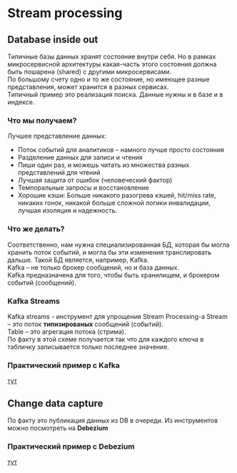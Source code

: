 # Stream processing

## Database inside out
Типичные базы данных хранят состояние внутри себя.  Но в рамках микросервисной архитектуры какая-часть этого состояния
должна быть пошарена (shared) с другими микросервисами.  
По большому счету одно и то же состояние, но имеющее разные представления, может хранится в разных сервисах.  
Типичный пример это реализация поиска. Данные нужны и в базе и в индексе.  

### Что мы получаем?
Лучшее представление данных:
- Поток событий для аналитиков – намного лучше просто состояния
- Разделение данных для записи и чтения
- Пиши один раз, и можешь читать из множества разных представлений для чтений
- Лучшая защита от ошибок (человеческий фактор)
- Темпоральные запросы и восстановление
- Хорошие кэши: Больше никакого разогрева кэшей, hit/miss rate, никаких гонок, никакой больше сложной логики инвалидации, лучшая изоляция и надежность.

### Что же делать?
Соответственно, нам нужна специализированная БД, которая бы могла хранить поток событий, и могла бы эти изменения  транслировать дальше.
Такой БД является, например, Kafka.  
Kafka – не только брокер сообщений, но и база данных.  
Kafka предназначена для того, чтобы быть хранилищем, и брокером событий (сообщений).  

### Kafka Streams
Kafka streams - инструмент для упрощения Stream Processing-а
Stream – это поток **типизированых** сообщений (событий).  
Table – это агрегация потока (стрима).  
По факту в этой схеме получается так что для каждого ключа в табличку записывается только последнее значение.

### Практический пример с Kafka
[тут](labs/05-stream-processing/kafka/README.md)

## Change data capture
По факту это публикация данных из DB в очереди.
Из инструментов можно посмотреть на **Debezium**

### Практический пример с Debezium
[тут](labs/05-stream-processing/debezium/README.md)
